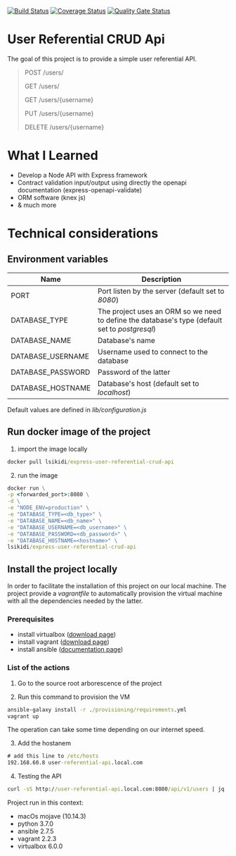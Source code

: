 [![Build Status](https://travis-ci.org/LoicSikidi/express-user-referential-crud-api.svg?branch=master)](https://travis-ci.org/LoicSikidi/express-user-referential-crud-api)
[![Coverage Status](https://coveralls.io/repos/github/LoicSikidi/express-user-referential-crud-api/badge.svg)](https://coveralls.io/github/LoicSikidi/express-user-referential-crud-api)
[![Quality Gate Status](https://sonarcloud.io/api/project_badges/measure?project=express-user-referential-crud-api&metric=alert_status)](https://sonarcloud.io/dashboard?id=express-user-referential-crud-api)

# User Referential CRUD Api

The goal of this project is to provide a simple user referential API.

> POST /users/
>
> GET /users/
>
> GET /users/{username}
>
> PUT /users/{username}
>
> DELETE /users/{username}

# What I Learned

* Develop a Node API with Express framework
* Contract validation input/output using directly the openapi documentation (express-openapi-validate)
* ORM software (knex js)
* & much more

# Technical considerations

## Environment variables

Name               | Description
------------------ | -----------
PORT               | Port listen by the server (default set to *8080*)
DATABASE_TYPE      | The project uses an ORM so we need to define the database's type (default set to *postgresql*)
DATABASE_NAME      | Database's name
DATABASE_USERNAME  | Username used to connect to the database
DATABASE_PASSWORD  | Password of the latter
DATABASE_HOSTNAME  | Database's host (default set to *localhost*)

Default values are defined in *lib/configuration.js*


## Run docker image of the project

1. import the image locally

```cmd
docker pull lsikidi/express-user-referential-crud-api
```

2. run the image

```cmd
docker run \
-p <forwarded_port>:8080 \
-d \
-e "NODE_ENV=production" \
-e "DATABASE_TYPE=<db_type>" \
-e "DATABASE_NAME=<db_name>" \
-e "DATABASE_USERNAME=<db_username>" \
-e "DATABASE_PASSWORD=<db_password>" \
-e "DATABASE_HOSTNAME=<hostname>" \
lsikidi/express-user-referential-crud-api
```

## Install the project locally

In order to facilitate the installation of this project on our local machine. The project provide a *vagrantfile* to automatically provision the virtual machine with all the dependencies needed by the latter.

### Prerequisites

* install virtualbox ([download page](https://www.virtualbox.org/wiki/Downloads))
* install vagrant ([download page](https://www.vagrantup.com/downloads.html))
* install ansible ([documentation page](https://docs.ansible.com/ansible/latest/installation_guide/intro_installation.html))

### List of the actions

1. Go to the source root arborescence of the project

2. Run this command to provision the VM

```cmd
ansible-galaxy install -r ./provisioning/requirements.yml
vagrant up
```

The operation can take some time depending on our internet speed.

3. Add the hostanem

```cmd
# add this line to /etc/hosts
192.168.60.8 user-referential-api.local.com
```

4. Testing the API

```cmd
curl -sS http://user-referential-api.local.com:8080/api/v1/users | jq .
```

Project run in this context:
* macOs      mojave (10.14.3)
* python     3.7.0
* ansible    2.7.5
* vagrant    2.2.3
* virtualbox 6.0.0